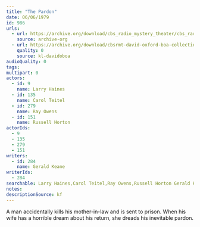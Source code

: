 ```yaml
---
title: "The Pardon"
date: 06/06/1979
id: 986
urls: 
  - url: https://archive.org/download/cbs_radio_mystery_theater/cbs_radio_mystery_theater-0951-1000.zip/cbs_radio_mystery_theater-0951-1000%2Fcbsrmt_0986_the_pardon.mp3
    source: archive-org
  - url: https://archive.org/download/cbsrmt-david-oxford-boa-collection/CBSRMT-790606-0986-The-Pardon-(128-48)_WBBM-JE-{BoA}.mp3
    quality: 0
    source: kl-davidoboa
audioQuality: 0
tags: 
multipart: 0
actors:  
  - id: 9
    name: Larry Haines  
  - id: 135
    name: Carol Teitel  
  - id: 279
    name: Ray Owens  
  - id: 151
    name: Russell Horton
actorIds:  
  - 9  
  - 135  
  - 279  
  - 151
writers:  
  - id: 284
    name: Gerald Keane
writerIds:  
  - 284
searchable: Larry Haines,Carol Teitel,Ray Owens,Russell Horton Gerald Keane
notes: 
descriptionSource: kf
---
```

A man accidentally kills his mother-in-law and is sent to prison. When his wife has a horrible dream about his return, she dreads his inevitable pardon.